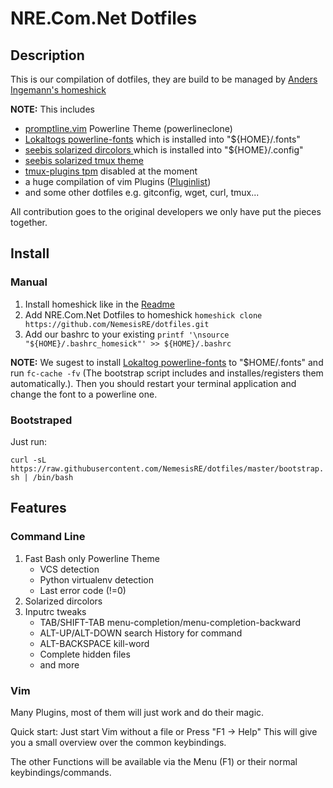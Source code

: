 # NRE.Com.Net Dotfiles


## Description
This is our compilation of dotfiles, they are build to be managed by [Anders Ingemann's homeshick](https://github.com/andsens/homeshick)

**NOTE:**
This includes
* [promptline.vim](https://github.com/edkolev/promptline.vim) Powerline Theme (powerlineclone)
* [Lokaltogs powerline-fonts](https://github.com/Lokaltog/powerline-fonts) which is installed into "${HOME}/.fonts"
* [seebis solarized dircolors ](https://github.com/seebi/dircolors-solarized#theme-1-256dark-by-seebi) which is installed into "${HOME}/.config"
* [seebis solarized tmux theme](https://github.com/seebi/tmux-colors-solarized)
* [tmux-plugins tpm](https://github.com/tmux-plugins/tpm) disabled at the moment
* a huge compilation of vim Plugins ([Pluginlist](https://github.com/NemesisRE/vimfiles/blob/master/home/.vim/rc/neobundle.rc.vim))
* and some other dotfiles e.g. gitconfig, wget, curl, tmux...

All contribution goes to the original developers we only have put the pieces together.


## Install

### Manual
1. Install homeshick like in the [Readme](https://github.com/andsens/homeshick/blob/master/README.md)
2. Add NRE.Com.Net Dotfiles to homeshick `homeshick clone https://github.com/NemesisRE/dotfiles.git`
3. Add our bashrc to your existing `printf '\nsource "${HOME}/.bashrc_homesick"' >> ${HOME}/.bashrc`

**NOTE:**
We sugest to install [Lokaltog powerline-fonts](https://github.com/Lokaltog/powerline-fonts) to "$HOME/.fonts"
and run `fc-cache -fv` (The bootstrap script includes and installes/registers them automatically.).
Then you should restart your terminal application and change the font to a powerline one.

### Bootstraped
Just run:

`curl -sL https://raw.githubusercontent.com/NemesisRE/dotfiles/master/bootstrap.sh | /bin/bash`


## Features

### Command Line
1. Fast Bash only Powerline Theme
	* VCS detection
	* Python virtualenv detection
	* Last error code (!=0)
2. Solarized dircolors
3. Inputrc tweaks
	* TAB/SHIFT-TAB menu-completion/menu-completion-backward
	* ALT-UP/ALT-DOWN search History for command
	* ALT-BACKSPACE kill-word
	* Complete hidden files
	* and more

### Vim
Many Plugins, most of them will just work and do their magic.

Quick start: Just start Vim without a file or Press "F1 -> Help" This will give you a small overview
over the common keybindings.

The other Functions will be available via the Menu (F1) or their normal keybindings/commands.

